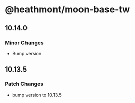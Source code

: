 # @heathmont/moon-base-tw

## 10.14.0

### Minor Changes

- Bump version

## 10.13.5

### Patch Changes

- bump version to 10.13.5
